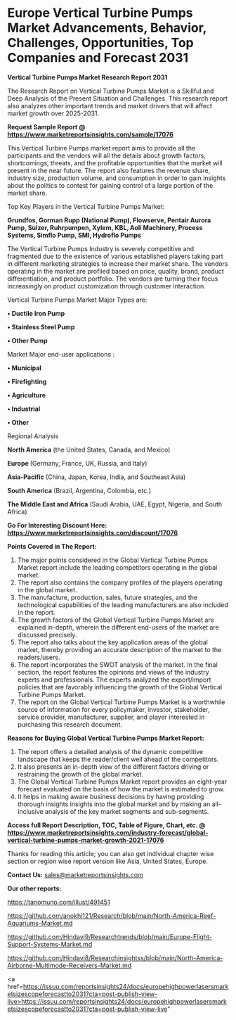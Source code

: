 # Europe Vertical Turbine Pumps Market Advancements, Behavior, Challenges, Opportunities, Top Companies and Forecast 2031

<strong>Vertical Turbine Pumps Market Research Report 2031</strong>

The Research Report on Vertical Turbine Pumps Market is a Skillful and Deep Analysis of the Present Situation and Challenges. This research report also analyzes other important trends and market drivers that will affect market growth over 2025-2031.

<strong>Request Sample Report @ <a href=https://www.marketreportsinsights.com/sample/17076>https://www.marketreportsinsights.com/sample/17076</a></strong>

This Vertical Turbine Pumps market report aims to provide all the participants and the vendors will all the details about growth factors, shortcomings, threats, and the profitable opportunities that the market will present in the near future. The report also features the revenue share, industry size, production volume, and consumption in order to gain insights about the politics to contest for gaining control of a large portion of the market share.

Top Key Players in the Vertical Turbine Pumps Market:

<strong>Grundfos, Gorman Rupp (National Pump), Flowserve, Pentair Aurora Pump, Sulzer, Ruhrpumpen, Xylem, KBL, Aoli Machinery, Process Systems, Simflo Pump, SMI, Hydroflo Pumps</strong>

The Vertical Turbine Pumps Industry is severely competitive and fragmented due to the existence of various established players taking part in different marketing strategies to increase their market share. The vendors operating in the market are profiled based on price, quality, brand, product differentiation, and product portfolio. The vendors are turning their focus increasingly on product customization through customer interaction.

Vertical Turbine Pumps Market Major Types are:

<strong>• Ductile Iron Pump

• Stainless Steel Pump

• Other Pump</strong>

Market Major end-user applications :

<strong>• Municipal

• Firefighting

• Agriculture

• Industrial

• Other</strong>

Regional Analysis

</u><strong><b>North America</b></strong> (the United States, Canada, and Mexico)

<strong><b>Europe </b></strong>(Germany, France, UK, Russia, and Italy)

<strong><b>Asia-Pacific</b></strong> (China, Japan, Korea, India, and Southeast Asia)

<strong><b>South America</b></strong> (Brazil, Argentina, Colombia, etc.)

<strong><b>The Middle East and Africa</b></strong> (Saudi Arabia, UAE, Egypt, Nigeria, and South Africa)

<strong>Go For Interesting Discount Here: <a href=https://www.marketreportsinsights.com/discount/17076>https://www.marketreportsinsights.com/discount/17076</a></strong>

<strong>Points Covered in The Report:</strong>
<ol>
  <li>The major points considered in the Global Vertical Turbine Pumps Market report include the leading competitors operating in the global market.</li>
  <li>The report also contains the company profiles of the players operating in the global market.</li>
  <li>The manufacture, production, sales, future strategies, and the technological capabilities of the leading manufacturers are also included in the report.</li>
  <li>The growth factors of the Global Vertical Turbine Pumps Market are explained in-depth, wherein the different end-users of the market are discussed precisely.</li>
  <li>The report also talks about the key application areas of the global market, thereby providing an accurate description of the market to the readers/users.</li>
  <li>The report incorporates the SWOT analysis of the market. In the final section, the report features the opinions and views of the industry experts and professionals. The experts analyzed the export/import policies that are favorably influencing the growth of the Global Vertical Turbine Pumps Market.</li>
  <li>The report on the Global Vertical Turbine Pumps Market is a worthwhile source of information for every policymaker, investor, stakeholder, service provider, manufacturer, supplier, and player interested in purchasing this research document.</li>
</ol>
<strong>Reasons for Buying Global Vertical Turbine Pumps Market Report:</strong>

<ol>
  <li>The report offers a detailed analysis of the dynamic competitive landscape that keeps the reader/client well ahead of the competitors.</li>
  <li>It also presents an in-depth view of the different factors driving or restraining the growth of the global market.</li>
  <li>The Global Vertical Turbine Pumps Market report provides an eight-year forecast evaluated on the basis of how the market is estimated to grow.</li>
  <li>It helps in making aware business decisions by having providing thorough insights insights into the global market and by making an all-inclusive analysis of the key market segments and sub-segments.</li>
</ol>
<strong>Access full Report Description, TOC, Table of Figure, Chart, etc. @ <a href=https://www.marketreportsinsights.com/industry-forecast/global-vertical-turbine-pumps-market-growth-2021-17076>https://www.marketreportsinsights.com/industry-forecast/global-vertical-turbine-pumps-market-growth-2021-17076</a></strong>


Thanks for reading this article; you can also get individual chapter wise section or region wise report version like Asia, United States, Europe.

<strong>Contact Us:</strong>
sales@marketreportsinsights.com

<strong>Our other reports:</strong>

<a href=https://tanomuno.com/illust/491451>https://tanomuno.com/illust/491451</a>

<a href=https://github.com/anokhi121/Research/blob/main/North-America-Reef-Aquariums-Market.md>https://github.com/anokhi121/Research/blob/main/North-America-Reef-Aquariums-Market.md</a>

<a href=https://github.com/Hindavi9/Researchtrends/blob/main/Europe-Flight-Support-Systems-Market.md>https://github.com/Hindavi9/Researchtrends/blob/main/Europe-Flight-Support-Systems-Market.md</a>

<a href=https://github.com/Hindavi8/Researchinsightss/blob/main/North-America-Airborne-Multimode-Receivers-Market.md>https://github.com/Hindavi8/Researchinsightss/blob/main/North-America-Airborne-Multimode-Receivers-Market.md</a>

<a href=https://issuu.com/reportsinsights24/docs/europehighpowerlasersmarketsizescopeforecastto2031?cta=post-publish-view-live>https://issuu.com/reportsinsights24/docs/europehighpowerlasersmarketsizescopeforecastto2031?cta=post-publish-view-live</a>"
